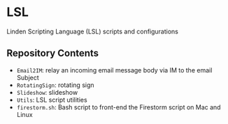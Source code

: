 # LSL

Linden Scripting Language (LSL) scripts and configurations

## Repository Contents

* `Email2IM`: relay an incoming email message body via IM to the email Subject
* `RotatingSign`: rotating sign
* `Slideshow`: slideshow
* `Utils`: LSL script utilities
* `firestorm.sh`: Bash script to front-end the Firestorm script on Mac and Linux
